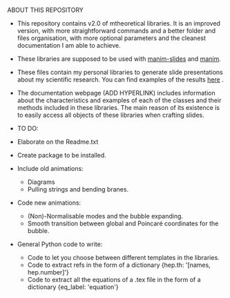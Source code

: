 ABOUT THIS REPOSITORY

- This repository contains v2.0 of mtheoretical libraries. It is an improved version, with more straightforward commands and a better folder and files organisation, with more optional parameters and the cleanest documentation I am able to achieve.

- These libraries are supposed to be used with [manim-slides](https://manim-slides.eertmans.be/latest/) and [manim](https://www.manim.community). 

- These files contain my personal libraries to generate slide presentations about my scientific research. You can find examples of the results [here](https://panopepino.github.io/web_page/main_page/slides.html) . 

- The documentation webpage (ADD HYPERLINK) includes information about the characteristics and examples of each of the classes and their methods included in these libraries. The main reason of its existence is to easily access all objects of these libraries when crafting slides.

- TO DO:

- Elaborate on the Readme.txt
- Create package to be installed.
- Include old animations:
    - Diagrams
    - Pulling strings and bending branes.
- Code new animations:
    - (Non)-Normalisable modes and the bubble expanding.
    - Smooth transition between global and Poincaré coordinates for the bubble.
- General Python code to write:
    - Code to let you choose between different templates in the libraries.
    - Code to extract refs in the form of a dictionary {hep.th: '[names, hep.number]'}
    - Code to extract all the equations of a .tex file in the form of a dictionary {eq_label: 'equation'}
